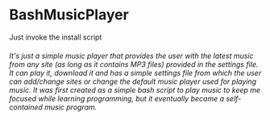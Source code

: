 BashMusicPlayer
===============
Just invoke the install script

###### It's just a simple music player that provides the user with the latest music from any site (as long as it contains MP3 files) provided in the settings file. It can play it, download it and has a simple settings file from which the user can add/change sites or change the default music player used for playing music. It was first created as a simple bash script to play music to keep me focused while learning programming, but it eventually became a self-contained music program.
